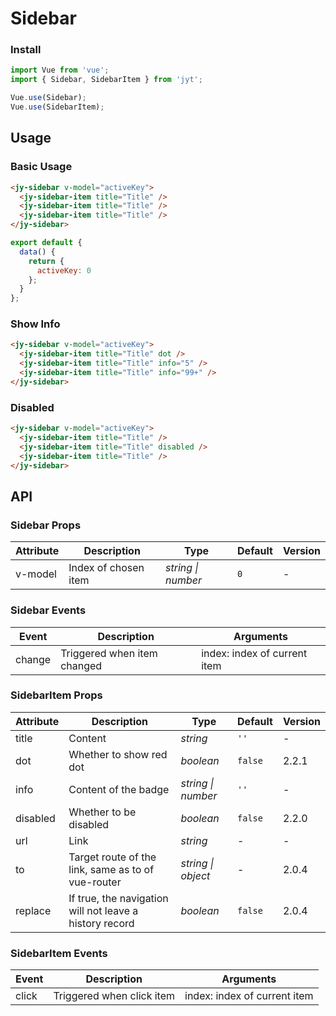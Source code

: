 # Sidebar

### Install

``` javascript
import Vue from 'vue';
import { Sidebar, SidebarItem } from 'jyt';

Vue.use(Sidebar);
Vue.use(SidebarItem);
```

## Usage

### Basic Usage

```html
<jy-sidebar v-model="activeKey">
  <jy-sidebar-item title="Title" />
  <jy-sidebar-item title="Title" />
  <jy-sidebar-item title="Title" />
</jy-sidebar>
```

``` javascript
export default {
  data() {
    return {
      activeKey: 0
    };
  }
};
```

### Show Info

```html
<jy-sidebar v-model="activeKey">
  <jy-sidebar-item title="Title" dot />
  <jy-sidebar-item title="Title" info="5" />
  <jy-sidebar-item title="Title" info="99+" />
</jy-sidebar>
```

### Disabled

```html
<jy-sidebar v-model="activeKey">
  <jy-sidebar-item title="Title" />
  <jy-sidebar-item title="Title" disabled />
  <jy-sidebar-item title="Title" />
</jy-sidebar>
```

## API

### Sidebar Props

| Attribute | Description | Type | Default | Version |
|------|------|------|------|------|
| v-model | Index of chosen item | *string \| number* | `0` | - |

### Sidebar Events

| Event | Description | Arguments |
|------|------|------|
| change | Triggered when item changed | index: index of current item |

### SidebarItem Props

| Attribute | Description | Type | Default | Version |
|------|------|------|------|------|
| title | Content | *string* | `''` | - |
| dot | Whether to show red dot | *boolean* | `false` | 2.2.1 |
| info | Content of the badge | *string \| number* | `''` | - |
| disabled | Whether to be disabled | *boolean* | `false` | 2.2.0 |
| url | Link | *string* | - | - |
| to | Target route of the link, same as to of vue-router | *string \| object* | - | 2.0.4 |
| replace | If true, the navigation will not leave a history record | *boolean* | `false` | 2.0.4 |

### SidebarItem Events

| Event | Description | Arguments |
|------|------|------|
| click | Triggered when click item | index: index of current item |
